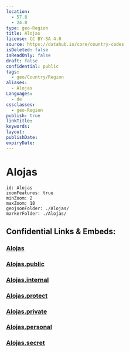 ```yaml
---
location:
  - 57.8
  - 24.8
type: geo-Region
title: Alojas
license: CC BY-SA 4.0
source: https://datahub.io/core/country-codes
isDeleted: false
isReadOnly: false
draft: false
confidential: public
tags:
  - geo/Country/Region
aliases:
  - Alojas
Languages:
  - de
cssclasses:
  - geo-Region
publish: true
linkTitle:
keywords:
layout:
publishDate:
expiryDate:
---
```


# Alojas

```leaflet
id: Alojas
zoomFeatures: true 
minZoom: 2 
maxZoom: 18
geojsonFolder: ./Alojas/
markerFolder: ./Alojas/
```


## Confidential Links & Embeds: 

### [Alojas](/_Standards/Earth/Continent/Europe/Europe~North/Latvia/Counties/Alojas.md) 

### [Alojas.public](/_public/Earth/Continent/Europe/Europe~North/Latvia/Counties/Alojas.public.md) 

### [Alojas.internal](/_internal/Earth/Continent/Europe/Europe~North/Latvia/Counties/Alojas.internal.md) 

### [Alojas.protect](/_protect/Earth/Continent/Europe/Europe~North/Latvia/Counties/Alojas.protect.md) 

### [Alojas.private](/_private/Earth/Continent/Europe/Europe~North/Latvia/Counties/Alojas.private.md) 

### [Alojas.personal](/_personal/Earth/Continent/Europe/Europe~North/Latvia/Counties/Alojas.personal.md) 

### [Alojas.secret](/_secret/Earth/Continent/Europe/Europe~North/Latvia/Counties/Alojas.secret.md)

